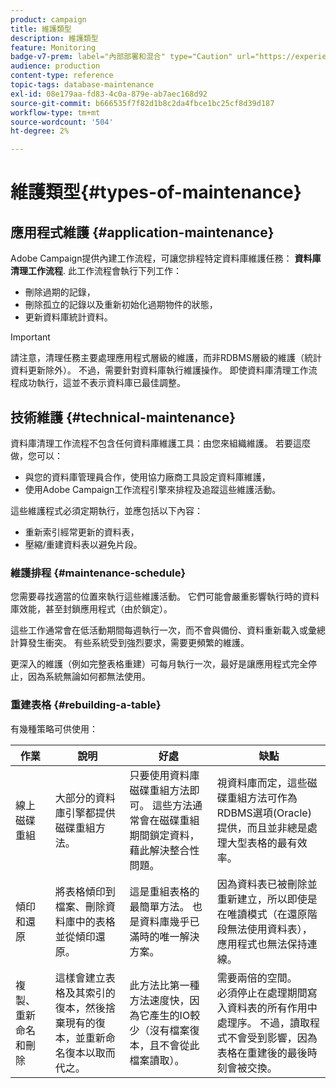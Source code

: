 ```yaml
---
product: campaign
title: 維護類型
description: 維護類型
feature: Monitoring
badge-v7-prem: label="內部部署和混合" type="Caution" url="https://experienceleague.adobe.com/docs/campaign-classic/using/installing-campaign-classic/architecture-and-hosting-models/hosting-models-lp/hosting-models.html?lang=zh-Hant" tooltip="僅適用於內部部署和混合部署"
audience: production
content-type: reference
topic-tags: database-maintenance
exl-id: 08e179aa-fd83-4c0a-879e-ab7aec168d92
source-git-commit: b666535f7f82d1b8c2da4fbce1bc25cf8d39d187
workflow-type: tm+mt
source-wordcount: '504'
ht-degree: 2%

---
```


# 維護類型{#types-of-maintenance}



## 應用程式維護 {#application-maintenance}

Adobe Campaign提供內建工作流程，可讓您排程特定資料庫維護任務： **資料庫清理工作流程**. 此工作流程會執行下列工作：

* 刪除過期的記錄，
* 刪除孤立的記錄以及重新初始化過期物件的狀態，
* 更新資料庫統計資料。

>[!IMPORTANT]
>
>請注意，清理任務主要處理應用程式層級的維護，而非RDBMS層級的維護（統計資料更新除外）。 不過，需要針對資料庫執行維護操作。 即使資料庫清理工作流程成功執行，這並不表示資料庫已最佳調整。

## 技術維護 {#technical-maintenance}

資料庫清理工作流程不包含任何資料庫維護工具：由您來組織維護。 若要這麼做，您可以：

* 與您的資料庫管理員合作，使用協力廠商工具設定資料庫維護，
* 使用Adobe Campaign工作流程引擎來排程及追蹤這些維護活動。

這些維護程式必須定期執行，並應包括以下內容：

* 重新索引經常更新的資料表，
* 壓縮/重建資料表以避免片段。

### 維護排程 {#maintenance-schedule}

您需要尋找適當的位置來執行這些維護活動。 它們可能會嚴重影響執行時的資料庫效能，甚至封鎖應用程式（由於鎖定）。

這些工作通常會在低活動期間每週執行一次，而不會與備份、資料重新載入或彙總計算發生衝突。 有些系統受到強烈要求，需要更頻繁的維護。

更深入的維護（例如完整表格重建）可每月執行一次，最好是讓應用程式完全停止，因為系統無論如何都無法使用。

### 重建表格 {#rebuilding-a-table}

有幾種策略可供使用：

<table> 
 <thead> 
  <tr> 
   <th> 作業 </th> 
   <th> 說明 </th> 
   <th> 好處 </th> 
   <th> 缺點 </th> 
  </tr> 
 </thead> 
 <tbody> 
  <tr> 
   <td> 線上磁碟重組<br /> </td> 
   <td> 大部分的資料庫引擎都提供磁碟重組方法。<br /> </td> 
   <td> 只要使用資料庫磁碟重組方法即可。 這些方法通常會在磁碟重組期間鎖定資料，藉此解決整合性問題。<br /> </td> 
   <td> 視資料庫而定，這些磁碟重組方法可作為RDBMS選項(Oracle)提供，而且並非總是處理大型表格的最有效率。<br /> </td> 
  </tr> 
  <tr> 
   <td> 傾印和還原<br /> </td> 
   <td> 將表格傾印到檔案、刪除資料庫中的表格並從傾印還原。<br /> </td> 
   <td> 這是重組表格的最簡單方法。 也是資料庫幾乎已滿時的唯一解決方案。<br /> </td> 
   <td> 因為資料表已被刪除並重新建立，所以即使是在唯讀模式（在還原階段無法使用資料表），應用程式也無法保持連線。<br /> </td> 
  </tr> 
  <tr> 
   <td> 複製、重新命名和刪除<br /> </td> 
   <td> 這樣會建立表格及其索引的復本，然後捨棄現有的復本，並重新命名復本以取而代之。<br /> </td> 
   <td> 此方法比第一種方法速度快，因為它產生的IO較少（沒有檔案復本，且不會從此檔案讀取）。<br /> </td> 
   <td> 需要兩倍的空間。<br /> 必須停止在處理期間寫入資料表的所有作用中處理序。 不過，讀取程式不會受到影響，因為表格在重建後的最後時刻會被交換。 <br /> </td> 
  </tr> 
 </tbody> 
</table>
